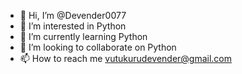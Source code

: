 - 👋 Hi, I’m @Devender0077
- 👀 I’m interested in Python
- 🌱 I’m currently learning Python
- 💞️ I’m looking to collaborate on Python
- 📫 How to reach me vutukurudevender@gmail.com

<!---
Devender0077/Devender0077 is a ✨ special ✨ repository because its `README.md` (this file) appears on your GitHub profile.
You can click the Preview link to take a look at your changes.
--->

